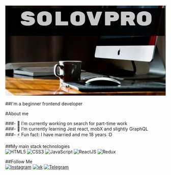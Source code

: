 [![Header](https://github.com/solovpro/solovpro/blob/main/assets/solovpro.jpg)](https://t.me/Dimasek3000)

##I'm a beginner frontend developer

#About me

###- 🔭 I’m currently working on search for part-time work  
###- 🌱 I’m currently learning Jest react, mobX and slightly GraphQL  
###- ⚡ Fun fact: I have married and me 18 years :D  

##My main stack technologies  
![HTML5](https://img.shields.io/badge/-HTML5-A9A9A9?style=for-the-badge&logo=HTML5)
![CSS3](https://img.shields.io/badge/-CSS3/SCSS-4B0082?style=for-the-badge&logo=CSS3)
![JavaScript](https://img.shields.io/badge/-JavaScript-8B0000?style=for-the-badge&logo=javascript)
![ReactJS](https://img.shields.io/badge/-ReactJS-4682B4?style=for-the-badge&logo=React)
![Redux](https://img.shields.io/badge/-Redux-000?style=for-the-badge&logo=Redux)

##Follow Me  
[![Instagram](https://img.shields.io/badge/-Instagram-000?style=for-the-badge&logo=Instagram)](https://www.instagram.com/__s_o_l_o_v__/)
[![vk](https://img.shields.io/badge/-vk-000?style=for-the-badge&logo=vk)](https://vk.com/id427018592)
[![Telegram](https://img.shields.io/badge/-Telegram-000?style=for-the-badge&logo=Telegram)](https://t.me/Dimasek3000)


